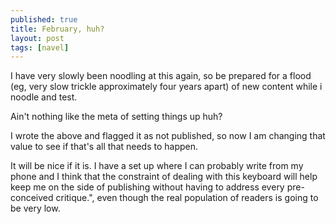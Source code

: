 ```yaml
---
published: true
title: February, huh?
layout: post
tags: [navel]
---
```


I have very slowly been noodling at this again, so be prepared for a flood (eg, very slow trickle approximately four years apart) of new content while i noodle and test. 

Ain't nothing like the meta of setting things up huh?

I wrote the above and flagged it as not published, so now I am changing that value to see if that's all that needs to happen.

It will be nice if it is. I have a set up where I can probably write from my phone and I think that the constraint of dealing with this keyboard will help keep me on the side of publishing without having to address every pre-conceived critique.", even though the real population of readers is going to be very low.